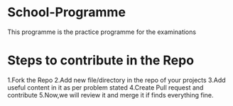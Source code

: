 # School-Programme
This programme is the practice programme for the examinations 

# Steps to contribute in the Repo
1.Fork the Repo
2.Add new file/directory in the repo of your projects
3.Add useful content in it as per problem stated
4.Create Pull request and contribute
5.Now,we will review it and merge it if finds everything fine.
